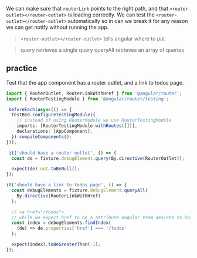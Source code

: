 We can make sure that `routerLink` points to the right path, and that `<router-outlet></router-outlet>` is loading correctly. We can test the `<router-outlet></router-outlet>` automatically so in can we break it for any reason we can get notify without running the app.

> `<router-outlet></router-outlet>` tells angular where to put 

> query retrieves a single query
> queryAll retrieves an array of queries

## practice 

Test that the app component has a router outlet, and a link to todos page.

```ts
import { RouterOutlet, RouterLinkWithHref } from '@angular/router';
import { RouterTestingModule } from '@angular/router/testing';

 beforeEach(async(() => {
  TestBed.configureTestingModule({
    // instead of using RouterModule we use RouterTestingModule
    imports: [RouterTestingModule.withRoutes([])],
    declarations: [AppComponent],
  }).compileComponents();
}));

 it('should have a router outlet', () => {
  const de = fixture.debugElement.query(By.directive(RouterOutlet));

  expect(de).not.toBeNull();
});

it('should have a link to todos page', () => {
  const debugElements = fixture.debugElement.queryAll(
    By.directive(RouterLinkWithHref)
  );

  // <a href="/todos">
  // while we expect href to be a attribute angular team desired to host it as a .properties
  const index = debugElements.findIndex(
    (de) => de.properties['href'] === '/todos'
  );

  expect(index).toBeGreaterThan(-1);
});
```